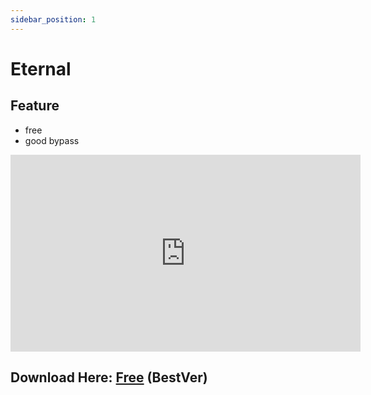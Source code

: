 ```yaml
---
sidebar_position: 1
---
```


# Eternal

## Feature
- free
- good bypass

<iframe width="560" height="315" src="https://www.youtube.com/embed/85N1fcFc8Kc" title="YouTube video player" frameborder="0" allow="accelerometer; autoplay; clipboard-write; encrypted-media; gyroscope; picture-in-picture; web-share" allowfullscreen></iframe>


## Download Here: [Free](https://firebasestorage.googleapis.com/v0/b/frendacute.appspot.com/o/Eternal.zip?alt=media&token=bc7340a6-1051-4db9-b790-8627b67bd299)   (BestVer)

